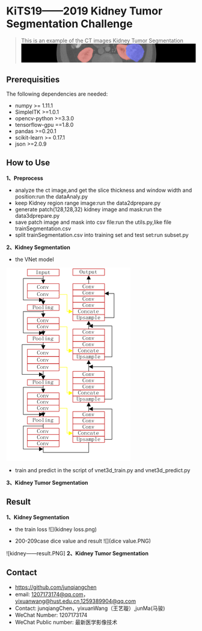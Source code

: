 # KiTS19——2019 Kidney Tumor Segmentation Challenge
> This is an example of the CT images Kidney Tumor Segmentation
![](KiTS19_header.png)

## Prerequisities
The following dependencies are needed:
- numpy >= 1.11.1
- SimpleITK >=1.0.1
- opencv-python >=3.3.0
- tensorflow-gpu ==1.8.0
- pandas >=0.20.1
- scikit-learn >= 0.17.1
- json >=2.0.9

## How to Use

**1、Preprocess**

* analyze the ct image,and get the slice thickness and window width and position:run the dataAnaly.py
* keep Kidney region range image:run the data2dprepare.py
* generate patch(128,128,32) kidney image and mask:run the data3dprepare.py
* save patch image and mask into csv file:run the utils.py,like file trainSegmentation.csv
* split trainSegmentation.csv into training set and test set:run subset.py

**2、Kidney Segmentation**
* the VNet model

![](3dVNet.png) 

* train and predict in the script of vnet3d_train.py and vnet3d_predict.py

**3、Kidney Tumor Segmentation**

## Result
**1、Kidney Segmentation**
* the train loss
![](kidney loss.png)

* 200-209case dice value and result
![](dice value.PNG)

![kidney——result.PNG]
**2、Kidney Tumor Segmentation**

## Contact
* https://github.com/junqiangchen
* email: 1207173174@qq.com，yixuanwang@hust.edu.cn,1259389904@qq.com
* Contact: junqiangChen，yixuanWang（王艺璇）,junMa(马骏)
* WeChat Number: 1207173174
* WeChat Public number: 最新医学影像技术
